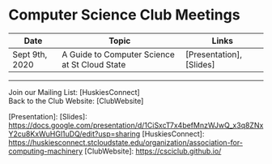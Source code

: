 # Computer Science Club Meetings

| Date | Topic      | Links |
| ----------- | ----------- | ----------- |
| Sept 9th, 2020 | A Guide to Computer Science at St Cloud State      | [Presentation], [Slides]      |

---
Join our Mailing List: [HuskiesConnect] <br>
Back to the Club Website: [ClubWebsite]

[Presentation]: 
[Slides]: https://docs.google.com/presentation/d/1CiSxcT7x4befMnzWJwQ_x3q8ZNxY2cu8KxWuHGl1uDQ/edit?usp=sharing
[HuskiesConnect]: https://huskiesconnect.stcloudstate.edu/organization/association-for-computing-machinery
[ClubWebsite]: https://csciclub.github.io/
